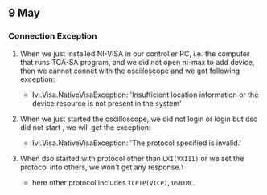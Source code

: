 ## 9 May
### Connection Exception
1. When we just installed NI-VISA in our controller PC, i.e. the computer that runs TCA-SA program, and we did not open ni-max to add device, then we cannot connet with the oscilloscope and  we got following exception:
	+ Ivi.Visa.NativeVisaException: 'Insufficient location information or the device resource is not present in the system'

2. When we just started the oscilloscope, we did not login or login but dso did not start , we will get the exception:
	+ Ivi.Visa.NativeVisaException: 'The protocol specified is invalid.'

3. When dso started with protocol other than `LXI(VXI11)` or we set the protocol into others, we won't get any response.\
    + here other protocol includes `TCPIP(VICP)`, `USBTMC`.
